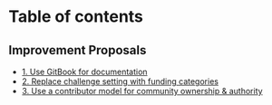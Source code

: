 # Table of contents

## Improvement Proposals

* [1. Use GitBook for documentation](README.md)
* [2. Replace challenge setting with funding categories](improvement-proposals/2.-replace-challenge-setting-with-funding-categories.md)
* [3. Use a contributor model for community ownership & authority](improvement-proposals/3.-use-a-contributor-model-for-community-ownership-and-authority.md)
